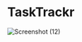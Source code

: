 # TaskTrackr

![Screenshot (12)](https://github.com/abdulafeel/TaskTrackr/assets/111632054/42e71c8e-a7e5-45cc-a775-610cb2c6f72b)

